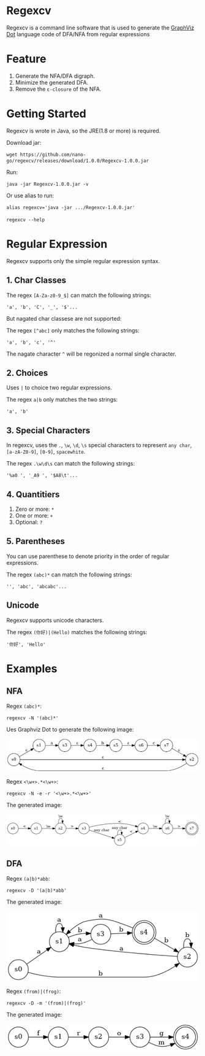 # Regexcv
Regexcv is a command line software that is used to generate the [GraphViz Dot](http://graphviz.org/) language code of DFA/NFA from regular expressions

# Feature

1. Generate the NFA/DFA digraph.
2. Minimize the generated DFA.
3. Remove the `ε-closure` of the NFA.

# Getting Started
Regexcv is wrote in Java, so the JRE(1.8 or more) is required.

Download jar:
``` shell
wget https://github.com/nano-go/regexcv/releases/download/1.0.0/Regexcv-1.0.0.jar
```

Run:
``` shell
java -jar Regexcv-1.0.0.jar -v
```

Or use alias to run:
``` shell
alias regexcv='java -jar .../Regexcv-1.0.0.jar'

regexcv --help
```

# Regular Expression
Regexcv supports only the simple regular expression syntax.

## 1. Char Classes

The regex `[A-Za-z0-9_$]` can match the following strings:
```
'a', 'b', 'C', '_', '$'...
```

But nagated char classese are not supported:


The regex `[^abc]` only matches the following strings:
```
'a', 'b', 'c', '^'
```

The nagate character `^` will be regonized a normal single character.

## 2. Choices

Uses `|` to choice two regular expressions.


The regex `a|b` only matches the two strings:
```
'a', 'b'
```

## 3. Special Characters

In regexcv, uses the `.`, `\w`, `\d`, `\s` special characters to represent `any char`, `[a-zA-Z0-9]`, `[0-9]`, `spacewhite`.


The regex `.\w\d\s` can match the following strings:
```
'%a0 ', '_A9 ', '$A8\t'...
```

## 4. Quantitiers

1. Zero or more: `*`
2. One or more: `+`
3. Optional: `?`

## 5. Parentheses
You can use parenthese to denote priority in the order of regular expressions.

The regex `(abc)*` can match the following strings:
```
'', 'abc', 'abcabc'...
```

## Unicode
Regexcv supports unicode characters.

The regex `(你好)|(Hello)` matches the following strings:
```
'你好', 'Hello'
```

# Examples

##  NFA

Regex `(abc)*`:
``` shell
regexcv -N '(abc)*'
```

Ues Graphviz Dot to generate the following image:

!['(abc)*' NFA](https://raw.githubusercontent.com/nano-go/regexcv/main/resources/nfa1.png)

Regex `<\w+>.*<\w+>`:
``` shell
regexcv -N -e -r '<\w+>.*<\w+>'
```

The generated image:

!['<\w+>.*<\w+>' NFA](https://raw.githubusercontent.com/nano-go/regexcv/main/resources/nfa2.png)

## DFA

Regex `(a|b)*abb`:
``` shell
regexcv -D '(a|b)*abb'
```

The generated image:

!['(a|b)*abb' DFA](https://raw.githubusercontent.com/nano-go/regexcv/main/resources/dfa1.png)


Regex `(from)|(frog)`:
``` shell
regexcv -D -m '(from)|(frog)'
```

The generated image:

!['(from)|(frog)' DFA](https://raw.githubusercontent.com/nano-go/regexcv/main/resources/dfa2.png)
